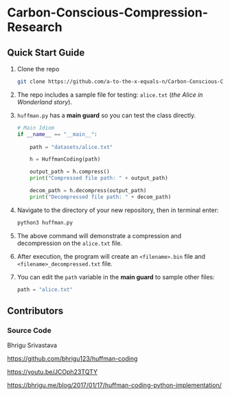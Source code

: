 # Carbon-Conscious-Compression-Research

## Quick Start Guide
1. Clone the repo
    ```bash
    git clone https://github.com/a-to-the-x-equals-n/Carbon-Conscious-Compression-Research.git
    ```
2. The repo includes a sample file for testing: `alice.txt` (*the Alice in Wonderland story*).
3. `huffman.py` has a **main guard** so you can test the class directly.

    ```python
    # Main Idiom
    if __name__ == "__main__":
            
        path = "datasets/alice.txt"

        h = HuffmanCoding(path)

        output_path = h.compress()
        print("Compressed file path: " + output_path)

        decom_path = h.decompress(output_path)
        print("Decompressed file path: " + decom_path)
    ```
4. Navigate to the directory of your new repository, then in terminal enter:
    ```bash
    python3 huffman.py
    ```

5. The above command will demonstrate a compression and decompression on the `alice.txt` file.
6. After execution, the program will create an `<filename>.bin` file and `<filename>_decompressed.txt` file.
7. You can edit the `path` variable in the **main guard** to sample other files:
    ```python
    path = "alice.txt"
    ```

## Contributors
### Source Code
Bhrigu Srivastava

https://github.com/bhrigu123/huffman-coding

https://youtu.be/JCOph23TQTY

https://bhrigu.me/blog/2017/01/17/huffman-coding-python-implementation/
